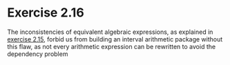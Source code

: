 # Exercise 2.16

The inconsistencies of equivalent algebraic expressions, as explained in
[exercise 2.15](/exercises/2.15.less_is_better.md), forbid us from building an
interval arithmetic package without this flaw, as not every arithmetic
expression can be rewritten to avoid the dependency problem
